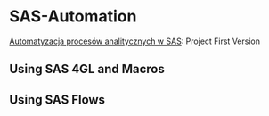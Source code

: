 # SAS-Automation

[Automatyzacja procesów analitycznych w SAS](https://github.com/Szymon-Czuszek/SAS-Automation/blob/main/Project/Automatyzacja%20procesów%20analitycznych%20w%20SAS.pdf): Project First Version

## Using SAS 4GL and Macros

## Using SAS Flows
